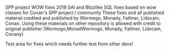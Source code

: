 SPP project WOW fixes 2018
SAI and Blizzlike SQL fixes based on wow classes for Conan's SPP project / community
These fixes and all published material credited and published by Wormogo, Monady, Fatliner, Lidocain, Conan. 
Using these materials on other repository is allowed with credit to original publisher (Wormogo,MonadWormogo, Monady, Fatliner, Lidocain, Conany)

Test area for fixes which needs further test from other devs!
